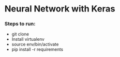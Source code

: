 #  Neural Network with Keras

### Steps to run:
- git clone
- Install virtualenv
- source env/bin/activate
- pip install -r requirements
